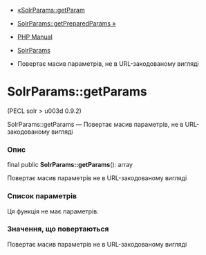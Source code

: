 - [«SolrParams::getParam](solrparams.getparam.md)
- [SolrParams::getPreparedParams »](solrparams.getpreparedparams.md)

- [PHP Manual](index.md)
- [SolrParams](class.solrparams.md)
- Повертає масив параметрів, не в URL-закодованому вигляді

# SolrParams::getParams

(PECL solr \> u003d 0.9.2)

SolrParams::getParams — Повертає масив параметрів, не в
URL-закодованому вигляді

### Опис

final public **SolrParams::getParams**(): array

Повертає масив параметрів не в URL-закодованому вигляді

### Список параметрів

Ця функція не має параметрів.

### Значення, що повертаються

Повертає масив параметрів не в URL-закодованому вигляді
